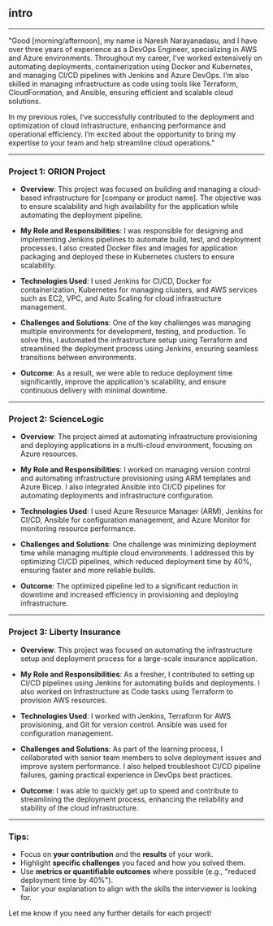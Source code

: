 

**intro**
---
---

"Good [morning/afternoon], my name is Naresh Narayanadasu, and I have over three years of experience as a DevOps Engineer, specializing in AWS and Azure environments. Throughout my career, I’ve worked extensively on automating deployments, containerization using Docker and Kubernetes, and managing CI/CD pipelines with Jenkins and Azure DevOps. I’m also skilled in managing infrastructure as code using tools like Terraform, CloudFormation, and Ansible, ensuring efficient and scalable cloud solutions.

In my previous roles, I’ve successfully contributed to the deployment and optimization of cloud infrastructure, enhancing performance and operational efficiency. I’m excited about the opportunity to bring my expertise to your team and help streamline cloud operations."

---


### **Project 1: ORION Project**

- **Overview**: This project was focused on building and managing a cloud-based infrastructure for [company or product name]. The objective was to ensure scalability and high availability for the application while automating the deployment pipeline.
  
- **My Role and Responsibilities**: I was responsible for designing and implementing Jenkins pipelines to automate build, test, and deployment processes. I also created Docker files and images for application packaging and deployed these in Kubernetes clusters to ensure scalability.

- **Technologies Used**: I used Jenkins for CI/CD, Docker for containerization, Kubernetes for managing clusters, and AWS services such as EC2, VPC, and Auto Scaling for cloud infrastructure management.

- **Challenges and Solutions**: One of the key challenges was managing multiple environments for development, testing, and production. To solve this, I automated the infrastructure setup using Terraform and streamlined the deployment process using Jenkins, ensuring seamless transitions between environments.

- **Outcome**: As a result, we were able to reduce deployment time significantly, improve the application's scalability, and ensure continuous delivery with minimal downtime.

---

### **Project 2: ScienceLogic**

- **Overview**: The project aimed at automating infrastructure provisioning and deploying applications in a multi-cloud environment, focusing on Azure resources.

- **My Role and Responsibilities**: I worked on managing version control and automating infrastructure provisioning using ARM templates and Azure Bicep. I also integrated Ansible into CI/CD pipelines for automating deployments and infrastructure configuration.

- **Technologies Used**: I used Azure Resource Manager (ARM), Jenkins for CI/CD, Ansible for configuration management, and Azure Monitor for monitoring resource performance.

- **Challenges and Solutions**: One challenge was minimizing deployment time while managing multiple cloud environments. I addressed this by optimizing CI/CD pipelines, which reduced deployment time by 40%, ensuring faster and more reliable builds.

- **Outcome**: The optimized pipeline led to a significant reduction in downtime and increased efficiency in provisioning and deploying infrastructure.

---

### **Project 3: Liberty Insurance**

- **Overview**: This project was focused on automating the infrastructure setup and deployment process for a large-scale insurance application.

- **My Role and Responsibilities**: As a fresher, I contributed to setting up CI/CD pipelines using Jenkins for automating builds and deployments. I also worked on Infrastructure as Code tasks using Terraform to provision AWS resources.

- **Technologies Used**: I worked with Jenkins, Terraform for AWS provisioning, and Git for version control. Ansible was used for configuration management.

- **Challenges and Solutions**: As part of the learning process, I collaborated with senior team members to solve deployment issues and improve system performance. I also helped troubleshoot CI/CD pipeline failures, gaining practical experience in DevOps best practices.

- **Outcome**: I was able to quickly get up to speed and contribute to streamlining the deployment process, enhancing the reliability and stability of the cloud infrastructure.

---

### Tips:
- Focus on **your contribution** and the **results** of your work.
- Highlight **specific challenges** you faced and how you solved them.
- Use **metrics or quantifiable outcomes** where possible (e.g., "reduced deployment time by 40%").
- Tailor your explanation to align with the skills the interviewer is looking for.

Let me know if you need any further details for each project!

